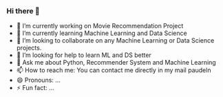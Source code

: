 ### Hi there 👋






- 🔭 I’m currently working on Movie Recommendation Project
- 🌱 I’m currently learning Machine Learning and Data Science
- 👯 I’m looking to collaborate on any Machine Learning or Data Science projects.
- 🤔 I’m looking for help to learn ML and DS better
- 💬 Ask me about Python, Recommender System and  Machine Learning 
- 📫 How to reach me: You can contact me directly in my mail paudeln
- 😄 Pronouns: ...
- ⚡ Fun fact: ...


